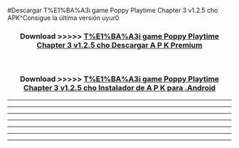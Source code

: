 #Descargar T%E1%BA%A3i game Poppy Playtime Chapter 3 v1.2.5 cho  APK^Consigue la última versión uyur0



<div align="center">
<h3>Download >>>>> <a href="https://es-sites.web.app/?es= T%E1%BA%A3i game Poppy Playtime Chapter 3 v1.2.5 cho ">T%E1%BA%A3i game Poppy Playtime Chapter 3 v1.2.5 cho  Descargar A P K Premium</a></h3><br>

<h3>Download >>>>> <a href="https://es-sites.web.app/?es= T%E1%BA%A3i game Poppy Playtime Chapter 3 v1.2.5 cho ">T%E1%BA%A3i game Poppy Playtime Chapter 3 v1.2.5 cho  Instalador de A P K para .Android</a></h3>
</div>


----------------------------------------------------------

----------------------------------------------------------

----------------------------------------------------------

----------------------------------------------------------

----------------------------------------------------------

----------------------------------------------------------

----------------------------------------------------------


